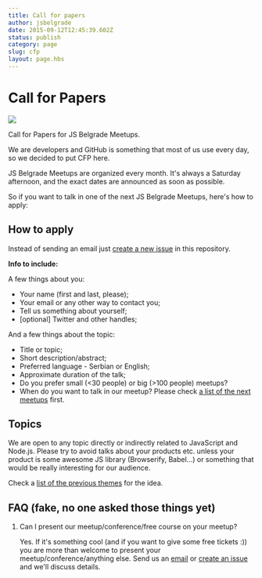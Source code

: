```yaml
---
title: Call for papers
author: jsbelgrade
date: 2015-09-12T12:45:39.602Z
status: publish
category: page
slug: cfp
layout: page.hbs
---
```


# Call for Papers

[![](https://img.shields.io/badge/submit-cfp-yellow.svg?style=flat-square)](https://github.com/JSBelgrade/cfp/issues/new)

Call for Papers for JS Belgrade Meetups.

We are developers and GitHub is something that most of us use every day, so we decided to put CFP here.

JS Belgrade Meetups are organized every month. It's always a Saturday afternoon, and the exact dates are announced as soon as possible.

So if you want to talk in one of the next JS Belgrade Meetups, here's how to apply:

## How to apply

Instead of sending an email just [create a new issue](https://github.com/JSBelgrade/cfp/issues/new) in this repository.

**Info to include:**

A few things about you:

- Your name (first and last, please);
- Your email or any other way to contact you;
- Tell us something about yourself;
- [optional] Twitter and other handles;

And a few things about the topic:

- Title or topic;
- Short description/abstract;
- Preferred language - Serbian or English;
- Approximate duration of the talk;
- Do you prefer small (<30 people) or big (>100 people) meetups?
- When do you want to talk in our meetup? Please check [a list of the next meetups](https://github.com/JSBelgrade/cfp/blob/master/next-meetups.md) first.

## Topics

We are open to any topic directly or indirectly related to JavaScript and Node.js.
Please try to avoid talks about your products etc. unless your product is some awesome JS library (Browserify, Babel...) or something that would be really interesting for our audience.

Check a [list of the previous themes](https://github.com/JSBelgrade/cfp/blob/master/past-meetups.md) for the idea.

## FAQ (fake, no one asked those things yet)

1. Can I present our meetup/conference/free course on your meetup?

   Yes. If it's something cool (and if you want to give some free tickets :)) you are more than welcome to present your meetup/conference/anything else. Send us an [email](mailto:jsbelgradeorg@gmail.com) or [create an issue](https://github.com/JSBelgrade/cfp/issues/new) and we'll discuss details.
